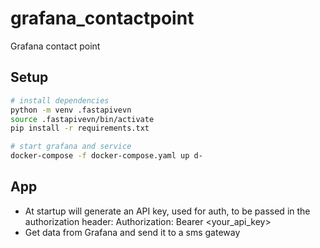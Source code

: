 # grafana_contactpoint
Grafana contact point

## Setup

```bash
# install dependencies
python -m venv .fastapivevn
source .fastapivevn/bin/activate
pip install -r requirements.txt

# start grafana and service
docker-compose -f docker-compose.yaml up d-
```

## App

* At startup will generate an API key, used for auth, to be passed in the authorization header: Authorization: Bearer <your_api_key>
* Get data from Grafana and send it to a sms gateway

